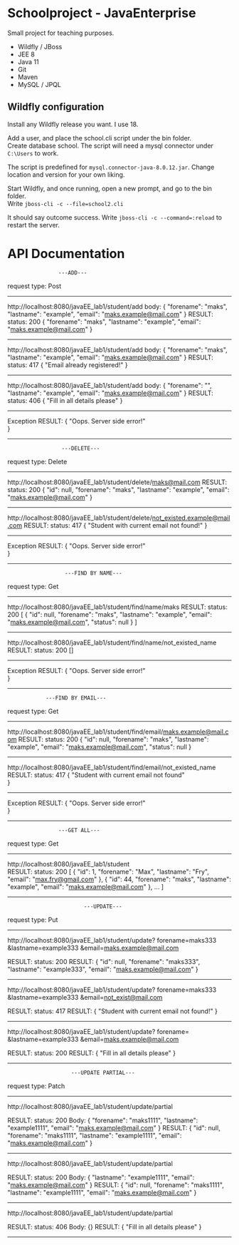 # Schoolproject - JavaEnterprise

Small project for teaching purposes.

* Wildfly / JBoss
* JEE 8 
* Java 11
* Git
* Maven
* MySQL / JPQL

## Wildfly configuration

Install any Wildfly release you want. I use 18.

Add a user, and place the school.cli script under the bin folder.<br>
Create database school. The script will need a mysql connector under `C:\Users`
to work. 

The script is predefined for `mysql.connector-java-8.0.12.jar`. Change location and version for your own liking.

Start Wildfly, and once running, open a new prompt, and go to the bin folder.<br>
Write `jboss-cli -c --file=school2.cli`

It should say outcome success. Write `jboss-cli -c --command=:reload` to restart the server.






# API Documentation
				    ---ADD---
request type: Post
______________________________________________________________________________________
http://localhost:8080/javaEE_lab1/student/add
body:
{
    "forename": "maks",
    "lastname": "example",
    "email": "maks.example@mail.com"
}
RESULT: 
status: 200
{
    "forename": "maks",
    "lastname": "example",
    "email": "maks.example@mail.com"
}
______________________________________________________________________________________
http://localhost:8080/javaEE_lab1/student/add
body:
{
    "forename": "maks",
    "lastname": "example",
    "email": "maks.example@mail.com"
}
RESULT: 
status: 417
{
    "Email already registered!"
}
______________________________________________________________________________________
http://localhost:8080/javaEE_lab1/student/add
body:
{
    "forename": "",
    "lastname": "example",
    "email": "maks.example@mail.com"
}
RESULT: 
status: 406
{
    "Fill in all details please"
}
______________________________________________________________________________________
Exception
RESULT:
{
    "Oops. Server side error!"		
}
______________________________________________________________________________________
		








				     ---DELETE---
request type: Delete
______________________________________________________________________________________
http://localhost:8080/javaEE_lab1/student/delete/maks@mail.com
RESULT: 
status: 200
{
    "id": null,
    "forename": "maks",
    "lastname": "example",
    "email": "maks.example@mail.com"
} 
______________________________________________________________________________________
http://localhost:8080/javaEE_lab1/student/delete/not_existed.example@mail.com
RESULT: 
status: 417
{
    "Student with current email not found!"
}
______________________________________________________________________________________
Exception
RESULT:
{
    "Oops. Server side error!"		
}
______________________________________________________________________________________
		










 				      ---FIND BY NAME---
request type: Get
______________________________________________________________________________________
http://localhost:8080/javaEE_lab1/student/find/name/maks
RESULT: 
status: 200
[
    {
        "id": null,
        "forename": "maks",
        "lastname": "example",
        "email": "maks.example@mail.com",
        "status": null
    }
]
______________________________________________________________________________________
http://localhost:8080/javaEE_lab1/student/find/name/not_existed_name
RESULT: 
status: 200
[]
______________________________________________________________________________________
Exception
RESULT:
{
    "Oops. Server side error!"		
}
______________________________________________________________________________________
		






 				---FIND BY EMAIL---
request type: Get
______________________________________________________________________________________
http://localhost:8080/javaEE_lab1/student/find/email/maks.example@mail.com
RESULT: 
status: 200
    {
        "id": null,
        "forename": "maks",
        "lastname": "example",
        "email": "maks.example@mail.com",
        "status": null
    }
______________________________________________________________________________________
http://localhost:8080/javaEE_lab1/student/find/email/not_existed_name
RESULT: 
status: 417
{
    "Student with current email not found"	
}
______________________________________________________________________________________
Exception
RESULT:
{
    "Oops. Server side error!"		
}
______________________________________________________________________________________
		









				    ---GET ALL---
request type: Get
______________________________________________________________________________________
http://localhost:8080/javaEE_lab1/student	
RESULT: 
status: 200
[
    {
        "id": 1,
        "forename": "Max",
        "lastname": "Fry",
        "email": "max.fry@gmail.com"
    },
    {
        "id": 44,
        "forename": "maks",
        "lastname": "example",
        "email": "maks.example@mail.com"
    },
    ...
]






****************************
                            ---UPDATE---
request type: Put
______________________________________________________________________________________
http://localhost:8080/javaEE_lab1/student/update?
    forename=maks333
    &lastname=example333
    &email=maks.example@mail.com

RESULT: 
status: 200
RESULT:
{
    "id": null,
    "forename": "maks333",
    "lastname": "example333",
    "email": "maks.example@mail.com"
}
______________________________________________________________________________________
http://localhost:8080/javaEE_lab1/student/update?
    forename=maks333
    &lastname=example333
    &email=not_exist@mail.com

RESULT: 
status: 417
RESULT:
{
    "Student with current email not found!"
}
______________________________________________________________________________________
	
 http://localhost:8080/javaEE_lab1/student/update?
     forename=
     &lastname=example333
     &email=maks.example@mail.com
 
 RESULT: 
 status: 200
 RESULT:
 {
     "Fill in all details please"
 }
 ______________________________________________________________________________________
 	
  
  
  
  


                        ---UPDATE PARTIAL---
request type: Patch
______________________________________________________________________________________
http://localhost:8080/javaEE_lab1/student/update/partial

RESULT: 
status: 200
Body:
{
    "forename": "maks1111",
    "lastname": "example1111",
    "email": "maks.example@mail.com"
}
RESULT:
{
    "id": null,
    "forename": "maks1111",
    "lastname": "example1111",
    "email": "maks.example@mail.com"
}
______________________________________________________________________________________
http://localhost:8080/javaEE_lab1/student/update/partial

RESULT: 
status: 200
Body:
{
    "lastname": "example1111",
    "email": "maks.example@mail.com"
}
RESULT:
{
    "id": null,
    "forename": "maks1111",
    "lastname": "example1111",
    "email": "maks.example@mail.com"
}
______________________________________________________________________________________
	
 http://localhost:8080/javaEE_lab1/student/update/partial
 
 RESULT: 
 status: 406
 Body: {}
 RESULT:
 {
     "Fill in all details please"
 }
 ______________________________________________________________________________________
 	
  